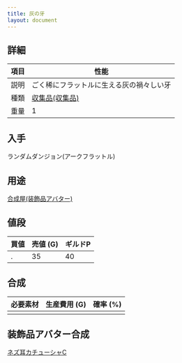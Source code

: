 ```yaml
---
title: 灰の牙
layout: document
---
```

## 詳細

|項目|性能|
|---|---|
|説明|ごく稀にフラットルに生える灰の禍々しい牙|
|種類|[収集品(収集品)](収集品(収集品))|
|重量|1|

## 入手

ランダムダンジョン(アークフラットル)

## 用途

[合成屋(装飾品アバター)](合成屋(装飾品アバター))

## 値段

|買値|売値 (G)|ギルドP|
|---|---|---|
|.|35|40|

## 合成

|必要素材|生産費用 (G)|確率 (%)|
|---|---|---|
||||

## 装飾品アバター合成

[ネズ耳カチューシャC](ネズ耳カチューシャC)

